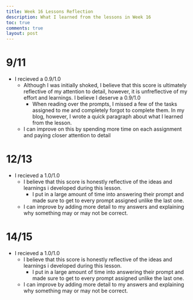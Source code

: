```yaml
---
title: Week 16 Lessons Reflection
description: What I learned from the lessons in Week 16
toc: true
comments: true
layout: post
--- 
```


# 9/11
 - I recieved a 0.9/1.0
   - Although I was initially shoked, I believe that this score is ultimately reflective of my attention to detail, however, it is unfreflective of my effort and learnings. I believe I deserve a 0.9/1.0
       - When reading over the prompts, I missed a few of the tasks assigned to me and completely forgot to complete them. In my blog, however, I wrote a quick paragraph about what I learned from the lesson.
   - I can improve on this by spending more time on each assignment and paying closer attention to detail
# 12/13
 - I recieved a 1.0/1.0
   - I believe that this score is honestly reflective of the ideas and learnings i developed during this lesson.
     - I put in a large amount of time into answering their prompt and made sure to get to every prompt assigned unlike the last one.
   - I can improve by adding more detail to my answers and explaining why something may or may not be correct. 

# 14/15
 - I recieved a 1.0/1.0
   - I believe that this score is honestly reflective of the ideas and learnings i developed during this lesson.
     - I put in a large amount of time into answering their prompt and made sure to get to every prompt assigned unlike the last one.
   - I can improve by adding more detail to my answers and explaining why something may or may not be correct. 

